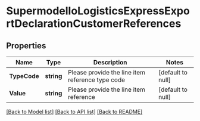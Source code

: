 # SupermodelIoLogisticsExpressExportDeclarationCustomerReferences

## Properties
Name | Type | Description | Notes
------------ | ------------- | ------------- | -------------
**TypeCode** | **string** | Please provide the line item reference type code | [default to null]
**Value** | **string** | Please provide the line item reference | [default to null]

[[Back to Model list]](../README.md#documentation-for-models) [[Back to API list]](../README.md#documentation-for-api-endpoints) [[Back to README]](../README.md)

